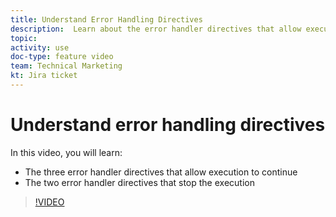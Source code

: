 ```yaml
---
title: Understand Error Handling Directives
description:  Learn about the error handler directives that allow execution to continue and those that stop the execution, in [!DNL Adobe Workfront Fusion].
topic: 
activity: use
doc-type: feature video
team: Technical Marketing
kt: Jira ticket 
---
```

# Understand error handling directives

In this video, you will learn:

* The three error handler directives that allow execution to continue
* The two error handler directives that stop the execution

>[!VIDEO](https://video.tv.adobe.com/v/335305/?quality=12)
